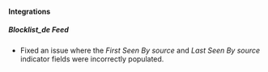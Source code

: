 
#### Integrations
##### Blocklist_de Feed
- Fixed an issue where the *First Seen By source* and *Last Seen By source* indicator fields were incorrectly populated.